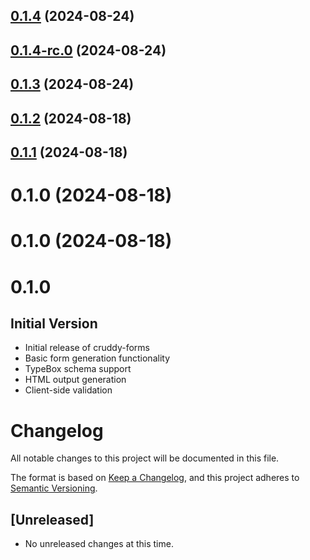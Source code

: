 

## [0.1.4](https://github.com/IndependentCreator/cruddy-forms/compare/v0.1.4-rc.0...v0.1.4) (2024-08-24)

## [0.1.4-rc.0](https://github.com/IndependentCreator/cruddy-forms/compare/v0.1.3...v0.1.4-rc.0) (2024-08-24)

## [0.1.3](https://github.com/IndependentCreator/cruddy-forms/compare/v0.1.2...v0.1.3) (2024-08-24)

## [0.1.2](https://github.com/IndependentCreator/cruddy-forms/compare/v0.1.1...v0.1.2) (2024-08-18)

## [0.1.1](https://github.com/IndependentCreator/cruddy-forms/compare/v0.1.0-rc.0...v0.1.1) (2024-08-18)

# 0.1.0 (2024-08-18)

# 0.1.0 (2024-08-18)

# 0.1.0

## Initial Version

- Initial release of cruddy-forms
- Basic form generation functionality
- TypeBox schema support
- HTML output generation
- Client-side validation

# Changelog

All notable changes to this project will be documented in this file.

The format is based on [Keep a Changelog](https://keepachangelog.com/en/1.0.0/),
and this project adheres to [Semantic Versioning](https://semver.org/spec/v2.0.0.html).

## [Unreleased]

- No unreleased changes at this time.
